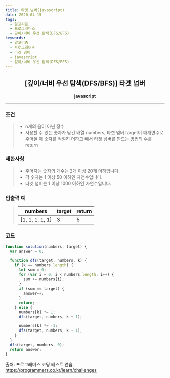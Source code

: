 ```yaml
---
title: 타겟 넘버(javascript)
date: 2020-04-15
tags:
  - 알고리즘
  - 프로그래머스
  - 깊이/너비 우선 탐색(DFS/BFS)
keywords:
  - 알고리즘
  - 프로그래머스
  - 타겟 넘버
  - javascript
  - 깊이/너비 우선 탐색(DFS/BFS)
---
```


## <center>[깊이/너비 우선 탐색(DFS/BFS)] 타겟 넘버</center>

**<center>javascript</center>**

---

### 조건

> - n개의 음이 아닌 정수
> - 사용할 수 있는 숫자가 담긴 배열 numbers, 타겟 넘버 target이 매개변수로 주어질 때 숫자를 적절히 더하고 빼서 타겟 넘버를 만드는 방법의 수를 return

### 제한사항

> - 주어지는 숫자의 개수는 2개 이상 20개 이하입니다.
> - 각 숫자는 1 이상 50 이하인 자연수입니다.
> - 타겟 넘버는 1 이상 1000 이하인 자연수입니다.

### 입출력 예

> | numbers         | target | return |
> | --------------- | ------ | ------ |
> | [1, 1, 1, 1, 1] | 3      | 5      |

### 코드

```javascript
function solution(numbers, target) {
  var answer = 0;

  function dfs(target, numbers, k) {
    if (k == numbers.length) {
      let sum = 0;
      for (var i = 0; i < numbers.length; i++) {
        sum += numbers[i];
      }
      if (sum == target) {
        answer++;
      }
      return;
    } else {
      numbers[k] *= 1;
      dfs(target, numbers, k + 1);

      numbers[k] *= -1;
      dfs(target, numbers, k + 1);
    }
  }
  dfs(target, numbers, 0);
  return answer;
}
```

출처: 프로그래머스 코딩 테스트 연습, https://programmers.co.kr/learn/challenges
